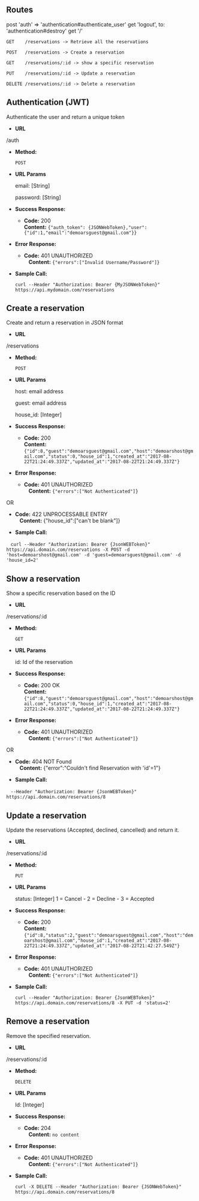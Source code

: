 ## Routes


post 'auth' => 'authentication#authenticate_user'
get 'logout', 				 to: 'authentication#destroy'
get '/'

`GET    /reservations -> Retrieve all the reservations`

`POST   /reservations -> Create a reservation`

`GET    /reservations/:id -> show a specific reservation`

`PUT    /reservations/:id -> Update a reservation`

`DELETE /reservations/:id -> Delete a reservation`

**Authentication (JWT)**
----
Authenticate the user and return a unique token
 
 * **URL**

  /auth

* **Method:**
  
  `POST`

*  **URL Params**

   email: [String]
   
   password: [String]

* **Success Response:**

  * **Code:** 200 <br />
    **Content:** `{"auth_token": {JSONWebToken},"user":{"id":1,"email":"demoarsguest@gmail.com"}}`
 
* **Error Response:**

  * **Code:** 401 UNAUTHORIZED <br />
    **Content:** `{"errors":["Invalid Username/Password"]}`

* **Sample Call:**

    `curl --Header "Authorization: Bearer {MyJSONWebToken}" https://api.mydomain.com/reservations `
 
 **Create a reservation**
----
 Create and return a reservation in JSON format
 
 * **URL**

  /reservations

* **Method:**
  
  `POST`

*  **URL Params**

   host: email address

   guest: email address
   
   house_id: [Integer]

* **Success Response:**

  * **Code:** 200 <br />
    **Content:** `{"id":8,"guest":"demoarsguest@gmail.com","host":"demoarshost@gmail.com","status":0,"house_id":1,"created_at":"2017-08-22T21:24:49.337Z","updated_at":"2017-08-22T21:24:49.337Z"}`
 
* **Error Response:**

  * **Code:** 401 UNAUTHORIZED <br />
    **Content:** `{"errors":["Not Authenticated"]}`
   
OR

  * **Code:** 422 UNPROCESSABLE ENTRY <br />
    **Content:**  {"house_id":["can't be blank"]}

* **Sample Call:**

    `curl --Header "Authorization: Bearer {JsonWEBToken}" https://api.domain.com/reservations -X POST -d 'host=demoarshost@gmail.com' -d 'guest=demoarsguest@gmail.com' -d 'house_id=2'`
    

 **Show a reservation**
----
Show a specific reservation based on the ID
 
 * **URL**

  /reservations/:id

* **Method:**
  
  `GET`

*  **URL Params**

   id: Id of the reservation

* **Success Response:**

  * **Code:** 200 OK <br />
    **Content:** `{"id":8,"guest":"demoarsguest@gmail.com","host":"demoarshost@gmail.com","status":0,"house_id":1,"created_at":"2017-08-22T21:24:49.337Z","updated_at":"2017-08-22T21:24:49.337Z"}`
 
* **Error Response:**

  * **Code:** 401 UNAUTHORIZED <br />
    **Content:** `{"errors":["Not Authenticated"]}`
   
OR

  * **Code:** 404 NOT Found <br />
    **Content:**  {"error":"Couldn't find Reservation with 'id'=1"}

* **Sample Call:**

    `--Header "Authorization: Bearer {JsonWEBToken}" https://api.domain.com/reservations/8`
    
**Update a reservation**
----
 Update the reservations (Accepted, declined, cancelled) and return it.
 
 * **URL**

  /reservations/:id

* **Method:**
  
  `PUT`

*  **URL Params**

   status: [Integer] 1 = Cancel - 2 = Decline - 3 = Accepted

* **Success Response:**

  * **Code:** 200 <br />
    **Content:** `{"id":8,"status":2,"guest":"demoarsguest@gmail.com","host":"demoarshost@gmail.com","house_id":1,"created_at":"2017-08-22T21:24:49.337Z","updated_at":"2017-08-22T21:42:27.549Z"}`
 
* **Error Response:**

  * **Code:** 401 UNAUTHORIZED <br />
    **Content:** `{"errors":["Not Authenticated"]}`

* **Sample Call:**

    `curl --Header "Authorization: Bearer {JsonWEBToken}" https://api.domain.com/reservations/8 -X PUT -d 'status=2' `
 

**Remove a reservation**
----
 Remove the specified reservation.
 
 * **URL**

  /reservations/:id

* **Method:**
  
  `DELETE`

*  **URL Params**

   Id: [Integer]

* **Success Response:**

  * **Code:** 204 <br />
    **Content:** `no content`
 
* **Error Response:**

  * **Code:** 401 UNAUTHORIZED <br />
    **Content:** `{"errors":["Not Authenticated"]}`

* **Sample Call:**

    `curl -X DELETE --Header "Authorization: Bearer {JSONWebToken}"  https://api.domain.com/reservations/8 `
    
